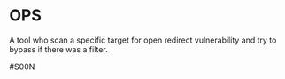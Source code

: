 # OPS
A tool who scan a specific target for open redirect vulnerability and try to bypass if there was a filter.

#S00N
